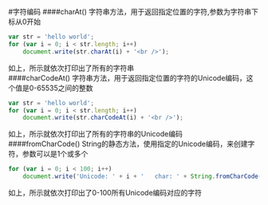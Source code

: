 #字符编码
####charAt()
字符串方法，用于返回指定位置的字符,参数为字符串下标从0开始        
```js
var str = 'hello world';
for (var i = 0; i < str.length; i++)
	document.write(str.charAt(i) + '<br />');
```
如上，所示就依次打印出了所有的字符串           
####charCodeAt()
字符串方法，用于返回指定位置的字符的Unicode编码，这个值是0-65535之间的整数          
```js
var str = 'hello world';
for (var i = 0; i < str.length; i++)
	document.write(str.charCodeAt(i) + '<br />');
```
如上，所示就依次打印出了所有的字符串的Unicode编码    
####fromCharCode()
String的静态方法，使用指定的Unicode编码，来创建字符，参数可以是1个或多个          
```js
for (var i = 0; i < 100; i++)
	document.write('Unicode: ' + i + '   char: ' + String.fromCharCode(i) + '<br />');
```
如上，所示就依次打印出了0-100所有Unicode编码对应的字符           
